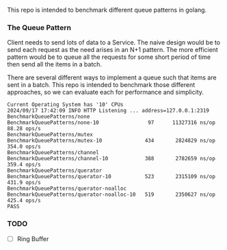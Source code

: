 This repo is intended to benchmark different queue patterns in golang.

### The Queue Pattern
Client needs to send lots of data to a Service. The naive design would be to
send each request as the need arises in an N+1 pattern. The more efficient
pattern would be to queue all the requests for some short period of time then
send all the items in a batch.

There are several different ways to implement a queue such that items are sent in a
batch. This repo is intended to benchmark those different approaches, so we
can evaluate each for performance and simplicity.


```
Current Operating System has '10' CPUs
2024/09/17 17:42:09 INFO HTTP Listening ... address=127.0.0.1:2319
BenchmarkQueuePatterns/none
BenchmarkQueuePatterns/none-10         	      97	  11327316 ns/op	        88.28 ops/s
BenchmarkQueuePatterns/mutex
BenchmarkQueuePatterns/mutex-10        	     434	   2824829 ns/op	       354.0 ops/s
BenchmarkQueuePatterns/channel
BenchmarkQueuePatterns/channel-10      	     388	   2782659 ns/op	       359.4 ops/s
BenchmarkQueuePatterns/querator
BenchmarkQueuePatterns/querator-10     	     523	   2315109 ns/op	       431.9 ops/s
BenchmarkQueuePatterns/querator-noalloc
BenchmarkQueuePatterns/querator-noalloc-10   519	   2350627 ns/op	       425.4 ops/s
PASS
```

### TODO
- [ ] Ring Buffer
